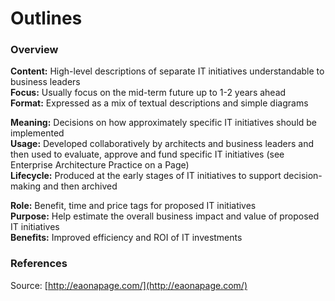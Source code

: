 # Outlines

### Overview

**Content:** High-level descriptions of separate IT initiatives understandable to business leaders  
**Focus:** Usually focus on the mid-term future up to 1-2 years ahead  
**Format:** Expressed as a mix of textual descriptions and simple diagrams

**Meaning:** Decisions on how approximately specific IT initiatives should be implemented  
**Usage:** Developed collaboratively by architects and business leaders and then used to evaluate, approve and fund specific IT initiatives \(see Enterprise Architecture Practice on a Page\)  
**Lifecycle:** Produced at the early stages of IT initiatives to support decision-making and then archived

**Role:** Benefit, time and price tags for proposed IT initiatives  
**Purpose:** Help estimate the overall business impact and value of proposed IT initiatives  
**Benefits:** Improved efficiency and ROI of IT investments

### References

Source: [http://eaonapage.com/](http://eaonapage.com/)

